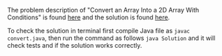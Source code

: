The problem description of "Convert an Array Into a 2D Array With Conditions" is found [here](https://leetcode.com/problems/convert-1d-array-into-2d-array/) and the solution is found [here](https://github.com/aurimas13/Solutions-To-Problems/blob/main/LeetCode/Java%20Solutions/Convert%20an%20Array%20Into%20a%202D%20Array%20With%20Conditions/convert.java).

To check the solution in terminal first compile Java file as `javac convert.java`, then run the command as follows `java Solution` and it will check tests and if the solution works correctly.
